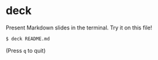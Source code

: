 # deck

Present Markdown slides in the terminal. Try it on this file!

```sh
$ deck README.md
```

(Press `q` to quit)
